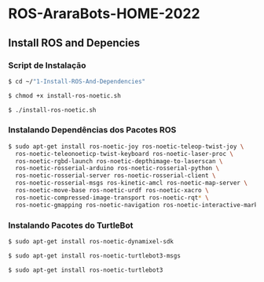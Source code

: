 # ROS-AraraBots-HOME-2022


## Install ROS and Depencies


### Script de Instalação
``` bash
$ cd ~/"1-Install-ROS-And-Dependencies"
```
``` bash
$ chmod +x install-ros-noetic.sh
```
``` bash
$ ./install-ros-noetic.sh
```


### Instalando Dependências dos Pacotes ROS

``` bash
$ sudo apt-get install ros-noetic-joy ros-noetic-teleop-twist-joy \
  ros-noetic-teleonoeticp-twist-keyboard ros-noetic-laser-proc \
  ros-noetic-rgbd-launch ros-noetic-depthimage-to-laserscan \
  ros-noetic-rosserial-arduino ros-noetic-rosserial-python \
  ros-noetic-rosserial-server ros-noetic-rosserial-client \
  ros-noetic-rosserial-msgs ros-kinetic-amcl ros-noetic-map-server \
  ros-noetic-move-base ros-noetic-urdf ros-noetic-xacro \
  ros-noetic-compressed-image-transport ros-noetic-rqt* \
  ros-noetic-gmapping ros-noetic-navigation ros-noetic-interactive-markers
```
### Instalando Pacotes do TurtleBot

```bash
$ sudo apt-get install ros-noetic-dynamixel-sdk
```
```bash
$ sudo apt-get install ros-noetic-turtlebot3-msgs
```
```bash
$ sudo apt-get install ros-noetic-turtlebot3
```
